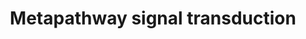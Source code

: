 ---
annotations:
- id: PW:0000003
  parent: signaling pathway
  type: Pathway Ontology
  value: signaling pathway
authors:
- Pieter Giesbertz
- Khanspers
- MaintBot
- AlexanderPico
- Elisa
- Eweitz
- RaatsS
- Egonw
description: ''
last-edited: 2023-04-28
organisms:
- Caenorhabditis elegans
redirect_from:
- /index.php/Pathway:WP1546
- /instance/WP1546
- /instance/WP1546_r126396
revision: r126396
schema-jsonld:
- '@context': https://schema.org/
  '@id': https://wikipathways.github.io/pathways/WP1546.html
  '@type': Dataset
  creator:
    '@type': Organization
    name: WikiPathways
  description: ''
  keywords:
  - C10H11.8
  - Y73B6BL.21
  - adm-4
  - age-1
  - akt-1
  - akt-2
  - aph-1
  - aph-2
  - apr-1
  - apx-1
  - bar-1
  - cfz-2
  - cwn-1
  - cwn-2
  - daf-1
  - daf-12
  - daf-14
  - daf-15
  - daf-16
  - daf-18
  - daf-2
  - daf-3
  - daf-4
  - daf-5
  - daf-7
  - daf-8
  - dbl-1
  - dlk-1
  - dsh-1
  - dsh-2
  - dsl-1
  - egl-15
  - egl-17
  - egl-20
  - gcs-1
  - glp-1
  - hif-1
  - hmp-2
  - hop-1
  - jkk-1
  - jnk-1
  - kin-19
  - ksr-1
  - ksr-2
  - lag-1
  - lag-2
  - let-23
  - let-363
  - let-60
  - let-756
  - lin-12
  - lin-17
  - lin-23
  - lin-3
  - lin-31
  - lin-44
  - lin-45
  - lit-1
  - lrp-1
  - mek-1
  - mek-2
  - mig-1
  - mig-5
  - mkk-4
  - mom-1
  - mom-2
  - mom-4
  - mom-5
  - mpk-1
  - mpk-2
  - nsy-1
  - par-1
  - pdk-1
  - pen-2
  - pmk-1
  - pmk-2
  - pmk-3
  - pop-1
  - pry-1
  - rheb-1
  - rict-1
  - rps-6
  - rsks-1
  - sek-1
  - sel-12
  - sel-8
  - sem-5
  - sgk-1
  - sinh-1
  - skn-1
  - sma-2
  - sma-3
  - sma-4
  - sma-6
  - sma-9
  - sos-1
  - sup-17
  - tag-68
  - tap-1
  - tig-2
  - tig-3
  - tir-1
  - unc-129
  - unc-37
  - unc-43
  - unc-51
  - wrm-1
  license: CC0
  name: Metapathway signal transduction
seo: CreativeWork
title: Metapathway signal transduction
wpid: WP1546
---